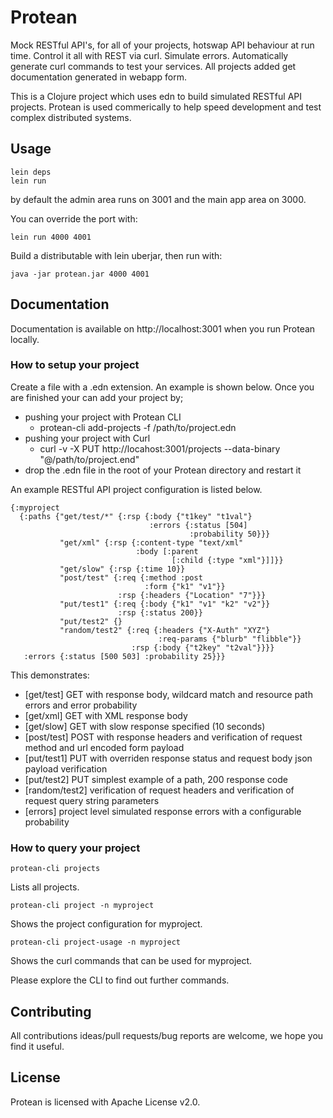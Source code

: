 # Protean

Mock RESTful API's, for all of your projects, hotswap API behaviour at run time.  Control it all with REST via curl.  Simulate errors.  Automatically generate curl commands to test your services.  All projects added get documentation generated in webapp form.

This is a Clojure project which uses edn to build simulated RESTful API projects. Protean is used commerically to help speed development and test complex distributed systems.


## Usage

    lein deps
    lein run

by default the admin area runs on 3001 and the main app area on 3000.

You can override the port with:

    lein run 4000 4001

Build a distributable with lein uberjar, then run with:

    java -jar protean.jar 4000 4001


## Documentation

Documentation is available on http://localhost:3001 when you run Protean locally. 

### How to setup your project

Create a file with a .edn extension. An example is shown below. Once you are finished your can add your project by;
* pushing your project with Protean CLI
    - protean-cli add-projects -f /path/to/project.edn
* pushing your project with Curl
    - curl -v -X PUT http://locahost:3001/projects --data-binary "@/path/to/project.end"
* drop the .edn file in the root of your Protean directory and restart it

An example RESTful API project configuration is listed below.

    {:myproject
      {:paths {"get/test/*" {:rsp {:body {"t1key" "t1val"}
                                   :errors {:status [504]
                                            :probability 50}}}        
               "get/xml" {:rsp {:content-type "text/xml"
                                :body [:parent
                                        [:child {:type "xml"}]]}}     
               "get/slow" {:rsp {:time 10}}                            
               "post/test" {:req {:method :post                       
                                  :form {"k1" "v1"}}
                            :rsp {:headers {"Location" "7"}}}
               "put/test1" {:req {:body {"k1" "v1" "k2" "v2"}}        
                            :rsp {:status 200}}
               "put/test2" {}
               "random/test2" {:req {:headers {"X-Auth" "XYZ"}        
                                     :req-params {"blurb" "flibble"}} 
                               :rsp {:body {"t2key" "t2val"}}}}
       :errors {:status [500 503] :probability 25}}}                  


This demonstrates:

* [get/test] GET with response body, wildcard match and resource path errors and error probability
* [get/xml] GET with XML response body
* [get/slow] GET with slow response specified (10 seconds)
* [post/test] POST with response headers and verification of request method and url encoded form payload
* [put/test1] PUT with overriden response status and request body json payload verification
* [put/test2] PUT simplest example of a path, 200 response code
* [random/test2] verification of request headers and verification of request query string parameters
* [errors] project level simulated response errors with a configurable probability


### How to query your project

    protean-cli projects 
    
Lists all projects.

    protean-cli project -n myproject 

Shows the project configuration for myproject.

    protean-cli project-usage -n myproject 
    
Shows the curl commands that can be used for myproject.

Please explore the CLI to find out further commands.


## Contributing

All contributions ideas/pull requests/bug reports are welcome, we hope you find it useful. 



## License

Protean is licensed with Apache License v2.0.
